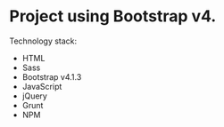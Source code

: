 # Project using Bootstrap v4.

Technology stack:

- HTML
- Sass
- Bootstrap v4.1.3
- JavaScript
- jQuery
- Grunt
- NPM